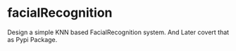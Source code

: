 # facialRecognition
Design a simple KNN based FacialRecognition system. And Later covert that as Pypi Package.
